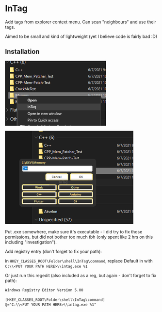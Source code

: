 # InTag

Add tags from explorer context menu. Can scan "neighbours" and use their tags. 

Aimed to be small and kind of lightweight (yet I believe code is fairly bad :D)

## Installation

![Context Menu Example](images/ContextMenu.png)

![Main Window Example](images/Window.png)

Put .exe somewhere, make sure it's executable - I did try to fix those permissions, but did not bother too much tbh (only spent like 2 hrs on this including "investigation").

Add registry entry (don't forget to fix your path):

in `HKEY_CLASSES_ROOT\Folder\shell\InTag\command`, replace Default in with `C:\\<PUT YOUR PATH HERE>\\intag.exe %1`

Or just run this regedit (also included as a reg, but again - don't forget to fix path):

```reg
Windows Registry Editor Version 5.00

[HKEY_CLASSES_ROOT\Folder\shell\InTag\command]
@="C:\\<PUT YOUR PATH HERE>\\intag.exe %1"
```